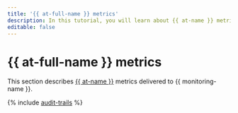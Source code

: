 ```yaml
---
title: '{{ at-full-name }} metrics'
description: In this tutorial, you will learn about {{ at-name }} metrics.
editable: false
---
```


# {{ at-full-name }} metrics

This section describes [{{ at-name }}](../../audit-trails/) metrics delivered to {{ monitoring-name }}.

{% include [audit-trails](../../_includes/monitoring/metrics-ref/audit-trails.md) %}